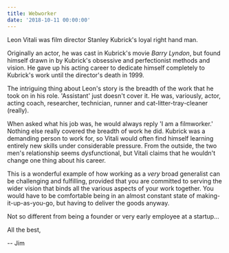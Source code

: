 ```yaml
---
title: Webworker
date: '2018-10-11 00:00:00'
---
```


Leon Vitali was film director Stanley Kubrick's loyal right hand man.

Originally an actor, he was cast in Kubrick's movie _Barry Lyndon_, but found himself drawn in by Kubrick's obsessive and perfectionist methods and vision. He gave up his acting career to dedicate himself completely to Kubrick's work until the director's death in 1999.

The intriguing thing about Leon's story is the breadth of the work that he took on in his role. 'Assistant' just doesn't cover it. He was, variously, actor, acting coach, researcher, technician, runner and cat-litter-tray-cleaner (really).

When asked what his job was, he would always reply 'I am a filmworker.' Nothing else really covered the breadth of work he did. Kubrick was a demanding person to work for, so Vitali would often find himself learning entirely new skills under considerable pressure. From the outside, the two men's relationship seems dysfunctional, but Vitali claims that he wouldn't change one thing about his career.

This is a wonderful example of how working as a _very_ broad generalist can be challenging and fulfilling, provided that you are committed to serving the wider vision that binds all the various aspects of your work together. You would have to be comfortable being in an almost constant state of making-it-up-as-you-go, but having to deliver the goods anyway.

Not so different from being a founder or very early employee at a startup...

All the best,

-- Jim
